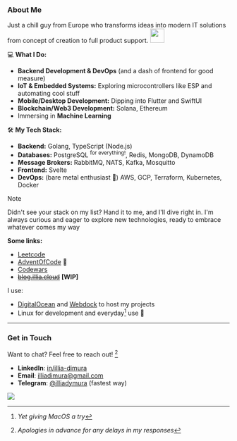 ### About Me



Just a chill guy from Europe who transforms ideas into modern IT solutions from concept of creation to full product support. <img src="https://github.com/user-attachments/assets/8fc784ed-0611-4ec0-bc2b-fafc369e8eb5" width="32" />

💻 **What I Do:**  
- **Backend Development & DevOps** (and a dash of frontend for good measure)  
- **IoT & Embedded Systems:** Exploring microcontrollers like ESP and automating cool stuff  
- **Mobile/Desktop Development:** Dipping into Flutter and SwiftUI
- **Blockchain/Web3 Development:** Solana, Ethereum
- Immersing in **Machine Learning**

🛠️ **My Tech Stack:**  
- **Backend:** Golang, TypeScript (Node.js)  
- **Databases:** PostgreSQL <sup>for everything!</sup>, Redis, MongoDB, DynamoDB
- **Message Brokers:** RabbitMQ, NATS, Kafka, Mosquitto  
- **Frontend:** Svelte  
- **DevOps:** (bare metal enthusiast 🔩)   AWS, GCP, Terraform, Kubernetes, Docker 

> [!NOTE]
> Didn't see your stack on my list? Hand it to me, and I'll dive right in. I'm always curious and eager to explore new technologies, ready to embrace whatever comes my way

**Some links:**
 - [Leetcode](https://leetcode.com/u/illiafox/)
 - [AdventOfCode](https://github.com/illiafox/adventofcode) 🎄
 - [Codewars](https://www.codewars.com/users/IlliaFox)
 - ~~[blog.illia.cloud](https://illia.cloud)~~ __[WIP]__  

I use:
- [DigitalOcean](https://www.digitalocean.com/) and [Webdock](https://webdock.io/en) to host my projects
- Linux for development and everyday[^2]  use 🐧
---

### Get in Touch  

Want to chat? Feel free to reach out! [^1]  
- **LinkedIn**: [in/illia-dimura](https://www.linkedin.com/in/illia-dimura/)
- **Email**: [illiadimura@gmail.com](mailto:illiadimura@gmail.com)
- **Telegram**: [@illiadymura](https://t.me/illiadymura) (fastest way)  

[^1]: *Apologies in advance for any delays in my responses*  
[^2]: *Yet giving MacOS a try*  

![](https://count.getloli.com/@github-illiafox?name=github-illiafox&theme=3d-num&padding=6&offset=0&align=bottom&scale=0.4&pixelated=1&darkmode=auto)

